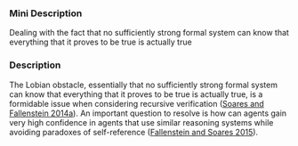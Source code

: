 ### Mini Description

Dealing with the fact that no sufficiently strong formal system can know that everything that it proves to be true is actually true

### Description

The Lobian obstacle, essentially that no sufficiently strong formal system can know that everything that it proves to be true is actually true, is a formidable issue when considering recursive verification ([Soares and Fallenstein 2014a](http://intelligence.org/files/TechnicalAgenda.pdf)). An important question to resolve is how can agents gain very high confidence in agents that use similar reasoning systems while avoiding paradoxes of self-reference ([Fallenstein and Soares 2015](https://intelligence.org/files/VingeanReflection.pdf)).
